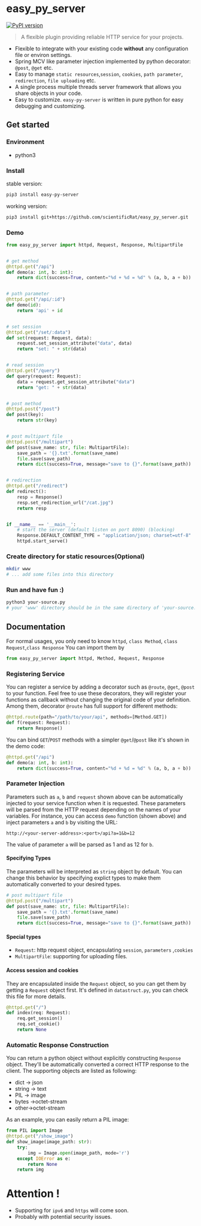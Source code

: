 # easy\_py\_server

[![PyPI version](https://badge.fury.io/py/easy-py-server.svg)](https://badge.fury.io/py/easy-py-server)

> A flexible plugin providing reliable HTTP service for your projects.

* Flexible to integrate with your existing code **without** any configuration file or environ settings.
* Spring MCV like parameter injection implemented by python decorator: `@post`, `@get` etc.
* Easy to manage `static resources`,`session`, `cookies`, `path parameter`, `redirection`, `file uploading` etc.
* A single process multiple threads server framework that allows you share objects in your code.
* Easy to customize. `easy-py-server` is written in pure python for easy debugging and customizing.

## Get started
### Environment
* python3

### Install
stable version:
```bash
pip3 install easy-py-server
```
working version:
```bash
pip3 install git+https://github.com/scientificRat/easy_py_server.git
```

### Demo 

```python
from easy_py_server import httpd, Request, Response, MultipartFile


# get method
@httpd.get("/api")
def demo(a: int, b: int):
    return dict(success=True, content="%d + %d = %d" % (a, b, a + b))


# path parameter
@httpd.get("/api/:id")
def demo(id):
    return 'api' + id


# set session
@httpd.get("/set/:data")
def set(request: Request, data):
    request.set_session_attribute("data", data)
    return "set: " + str(data)


# read session
@httpd.get("/query")
def query(request: Request):
    data = request.get_session_attribute("data")
    return "get: " + str(data)


# post method
@httpd.post("/post")
def post(key):
    return str(key)


# post multipart file
@httpd.post("/multipart")
def post(save_name: str, file: MultipartFile):
    save_path = '{}.txt'.format(save_name)
    file.save(save_path)
    return dict(success=True, message="save to {}".format(save_path))


# redirection
@httpd.get("/redirect")
def redirect():
    resp = Response()
    resp.set_redirection_url("/cat.jpg")
    return resp


if __name__ == '__main__':
    # start the server (default listen on port 8090) (blocking)
    Response.DEFAULT_CONTENT_TYPE = "application/json; charset=utf-8"
    httpd.start_serve()
```

### Create directory for static resources(Optional)
```bash
mkdir www
# ... add some files into this directory
```

### Run and have fun :)
```bash
python3 your-source.py
# your 'www' directory should be in the same directory of 'your-source.py'
```

## Documentation

For normal usages, you only need to know `httpd`, `class Method`, `class Request`,`class Response`
You can import them by

```python
from easy_py_server import httpd, Method, Request, Response
```

### Registering Service 

You can register a service by adding a decorator such as `@route`, `@get`, `@post`  to your function. Feel free
 to use these decorators, they will register your functions as callback without changing the original code of your definition. Among them, decorator `@route` has full support for different methods: 

```python
@httpd.route(path="/path/to/your/api", methods=[Method.GET])
def f(request: Request):
    return Response()
```
You can bind `GET`/`POST` methods with a simpler `@get`/`@post` like it's shown in the demo code:
```python
@httpd.get("/api")
def demo(a: int, b: int):
    return dict(success=True, content="%d + %d = %d" % (a, b, a + b))
```

### Parameter Injection

Parameters such as `a`, `b` and `request` shown above can be automatically injected to your service function when it is requested.
These parameters will be parsed from the HTTP request depending on the names of your variables. For instance, you can 
access `demo` function (shown above) and inject parameters `a` and `b`  by visiting the URL: 
```text
http://<your-server-address>:<port>/api?a=1&b=12
```
The value of parameter `a` will be parsed as 1 and as 12 for `b`.

#### Specifying Types
The parameters will be interpreted as `string` object by default. You can change this behavior by specifying explict 
types to make them automatically converted to your desired types.
```python
# post multipart file
@httpd.post("/multipart")
def post(save_name: str, file: MultipartFile):
    save_path = '{}.txt'.format(save_name)
    file.save(save_path)
    return dict(success=True, message="save to {}".format(save_path))
```
#### Special types
* `Request`: http request object, encapsulating  `session`, `parameters` ,`cookies`
* `MultipartFile`: supporting for uploading files.

#### Access session and cookies
They are encapsulated inside the `Request` object, so you can get them by getting a `Request` object first. It's defined in `datastruct.py`, you can check this file for more details.
```python
@httpd.get("/")
def index(req: Request):
    req.get_session()
    req.set_cookie()
    return None
```

### Automatic Response Construction
You can return a python object without explicitly constructing `Response` object. They'll be automatically converted a correct HTTP response to the client. The supporting objects are listed as following:

* dict -> json
* string -> text
* PIL -> image
* bytes ->octet-stream
* other->octet-stream

As an example, you can easily return a PIL image:
```python
from PIL import Image
@httpd.get("/show_image")
def show_image(image_path: str):
    try:
        img = Image.open(image_path, mode='r')
    except IOError as e:
        return None
    return img
```


# Attention !
* Supporting for `ipv6` and `https` will come soon.  
* Probably with potential security issues.
